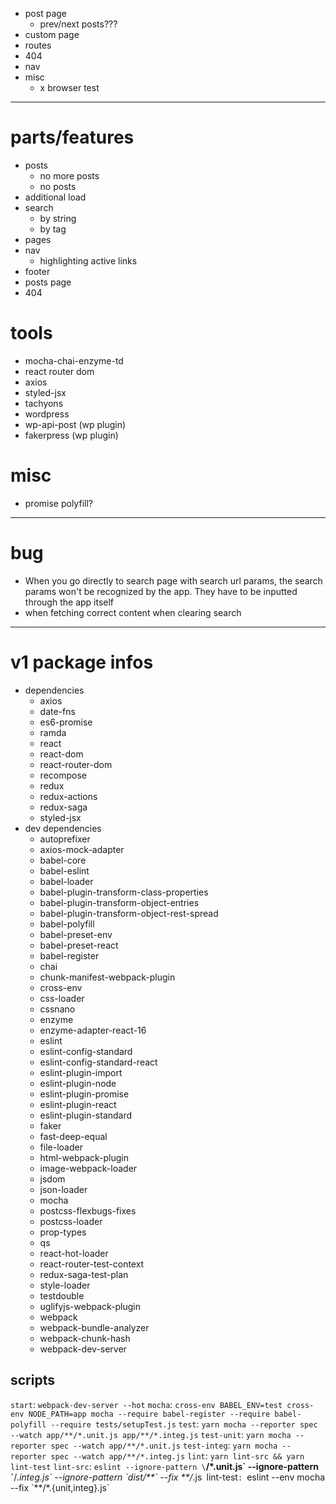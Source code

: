 
- post page
  - prev/next posts???
- custom page
- routes
- 404
- nav
- misc
  - x browser test

---

# parts/features

- posts
  - no more posts
  - no posts
- additional load
- search
  - by string
  - by tag
- pages
- nav
  - highlighting active links
- footer
- posts page
- 404

# tools

- mocha-chai-enzyme-td
- react router dom
- axios
- styled-jsx
- tachyons
- wordpress
- wp-api-post (wp plugin)
- fakerpress (wp plugin)

# misc

- promise polyfill?

---

# bug

- When you go directly to search page with search url params, the search params won't be recognized by the app. They have to be inputted through the app itself
- when fetching correct content when clearing search

---

# v1 package infos

- dependencies
  - axios
  - date-fns
  - es6-promise
  - ramda
  - react
  - react-dom
  - react-router-dom
  - recompose
  - redux
  - redux-actions
  - redux-saga
  - styled-jsx
- dev dependencies
  - autoprefixer
  - axios-mock-adapter
  - babel-core
  - babel-eslint
  - babel-loader
  - babel-plugin-transform-class-properties
  - babel-plugin-transform-object-entries
  - babel-plugin-transform-object-rest-spread
  - babel-polyfill
  - babel-preset-env
  - babel-preset-react
  - babel-register
  - chai
  - chunk-manifest-webpack-plugin
  - cross-env
  - css-loader
  - cssnano
  - enzyme
  - enzyme-adapter-react-16
  - eslint
  - eslint-config-standard
  - eslint-config-standard-react
  - eslint-plugin-import
  - eslint-plugin-node
  - eslint-plugin-promise
  - eslint-plugin-react
  - eslint-plugin-standard
  - faker
  - fast-deep-equal
  - file-loader
  - html-webpack-plugin
  - image-webpack-loader
  - jsdom
  - json-loader
  - mocha
  - postcss-flexbugs-fixes
  - postcss-loader
  - prop-types
  - qs
  - react-hot-loader
  - react-router-test-context
  - redux-saga-test-plan
  - style-loader
  - testdouble
  - uglifyjs-webpack-plugin
  - webpack
  - webpack-bundle-analyzer
  - webpack-chunk-hash
  - webpack-dev-server

## scripts

`start`: `webpack-dev-server --hot`
`mocha`: `cross-env BABEL_ENV=test cross-env NODE_PATH=app mocha --require babel-register --require babel-polyfill --require tests/setupTest.js`
`test`: `yarn mocha --reporter spec --watch app/**/*.unit.js app/**/*.integ.js`
`test-unit`: `yarn mocha --reporter spec --watch app/**/*.unit.js`
`test-integ`: `yarn mocha --reporter spec --watch app/**/*.integ.js`
`lint`: `yarn lint-src && yarn lint-test`
`lint-src`: `eslint --ignore-pattern \`**/*.unit.js\` --ignore-pattern \`**/*.integ.js\` --ignore-pattern \`dist/**\` --fix **/*.js`
`lint-test`: `eslint --env mocha --fix \`**/*.{unit,integ}.js\`
